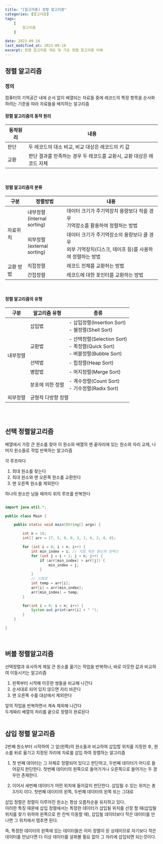 ```yaml
---
title: "[알고리즘] 정렬 알고리즘"
categories: [알고리즘]
tags:
    [
        알고리즘
    ]

date: 2023-09-18
last_modified_at: 2023-09-18
excerpt: 정렬 알고리즘 개요 및 기초 정렬 알고리즘 이해
---
```


## 정렬 알고리즘

### 정의

컴퓨터의 기억공간 내에 순서 없이 배열되는 자료들 중에 레코드의 특정 항목을 순서화 하려는 기준을 따라 자료들을 배치하는 알고리즘  

#### 정렬 알고리즘의 동작 원리

<table>
    <thead>
        <th>동작원리</th>
        <th>내용</th>
    </thead>
    <tbody>
        <tr>
            <td>판단</td>
            <td>두 레코드의 대소 비교, 비교 대상은 레코드의 키 값</td>
        </tr>
        <tr>
            <td>교환</td>
            <td>판단 결과를 만족하는 경우 두 레코드를 교환시, 교환 대상은 레코드 자체</td>
        </tr>
    </tbody>
</table>
<br/>

#### 정렬 알고리즘의 분류

<table>
    <thead>
        <th>구분</th>
        <th>정렬방법</th>
        <th>내용</th>
    </thead>
    <tbody>
        <tr>
            <td rowspan = 2>자료위치</td>
            <td>
                내부정렬<br/>
                (internal sorting)
            </td>
            <td>
                데이터 크기가 주기억장치 용량보다 적을 경우<br/>
                기억장소를 활용하여 정렬하는 방법
            </td>
        </tr>
        <tr>
            <td>
                외부정렬<br/>
                (external sorting)
            </td>
            <td>
                데이터 크기가 주기억장소의 용량보다 클 경우<br/>
                외부 기억장치(디스크, 테이프 등)를 사용하여 정렬하는 방법
            </td>
        </tr>
        <tr>
            <td rowspan = 2>교환 방법</td>
            <td>직접정렬</td>
            <td>레코드 전체를 교환하는 방법</td>
        </tr>
        <tr>
            <td>간접정렬</td>
            <td>레코드에 대한 포인터를 교환하는 방법</td>
        </tr>
    </tbody>
</table>
<br/>

#### 정렬 알고리즘의 유형
<table>
    <thead>
        <th>구분</th>
        <th>알고리즘 유형</th>
        <th>종류</th>
    </thead>
    <tbody>
        <tr>
            <td rowspan = 5>내부정렬</td>
            <td>
                삽입법
            </td>
            <td>
                - 삽입정렬(Insertion Sort)<br/>
                - 쉘정렬(Shell Sort)
            </td>
        </tr>
        <tr>
            <td>
                교환법
            </td>
            <td>
                - 선택정렬(Selection Sort)<br/>
                - 퀵정렬(Quick Sort)<br/>
                - 버블정렬(Bubble Sort)
            </td>
        </tr>
        <tr>
            <td>선택법</td>
            <td>- 힙정렬(Heap Sort)</td>
        </tr>
        <tr>
            <td>병합법</td>
            <td>- 머지정렬(Merge Sort)</td>
        </tr>
        <tr>
            <td>분포에 의한 정렬</td>
            <td>
                - 계수정렬(Count Sort)<br/>
                - 기수정렬(Radix Sort)
            </td>
        </tr>
        <tr>
            <td>외부정렬</td>
            <td colspan = 2>균형적 다방향 정렬</td>
        </tr>
    </tbody>
</table>
<br/><br/>

## 선택 정렬알고리즘

배열에서 가장 큰 원소를 찾아 이 원소와 배열의 맨 끝자리에 있는 원소와 자리 교체, 나머지 원소들로 작업 반복하는 알고리즘  

각 루프마다
1. 최대 원소를 찾는다
2. 최대 원소와 맨 오른쪽 원소를 교환한다
3. 맨 오른쪽 원소를 제외한다

하나의 원소만 남을 때까지 위의 루프를 반복한다  

```java

import java.util.*;

public class Main {

    public static void main(String[] args) {

        int n = 10;
        int[] arr = {7, 5, 9, 0, 3, 1, 6, 2, 4, 8};

        for (int i = 0; i < n; i++) {
            int min_index = i; // 가장 작은 원소의 인덱스 
            for (int j = i + 1; j < n; j++) {
                if (arr[min_index] > arr[j]) {
                    min_index = j;
                }
            }
            // 스와프
            int temp = arr[i];
            arr[i] = arr[min_index];
            arr[min_index] = temp;
        }

        for(int i = 0; i < n; i++) {
            System.out.print(arr[i] + " ");
        }
    }

}

```
<br/>

## 버블 정렬알고리즘

선택정렬과 유사하게 제일 큰 원소를 옮기는 작업을 반복하나, 바로 이웃한 값과 비교하여 이동시키는 알고리즘  

1. 왼쪽부터 시작해 이웃한 쌍들을 비교해 나간다
2. 순서대로 되어 있지 않으면 자리 바꾼다
3. 맨 오른쪽 수를 대상에서 제외한다

앞의 작업을 반복하면서 계속 제외해 나간다  
두개짜리 배열의 처리를 끝으로 정렬이 완료된다  
<br/>

## 삽입 정렬 알고리즘

2번째 원소부터 시작하여 그 앞(왼쪽)의 원소들과 비교하여 삽입할 위치를 지정한 후, 원소를 뒤로 옮기고 지정된 자리에 자료를 삽입 하여 정렬하는 알고리즘  

1. 첫 번째 데이터는 그 자체로 정렬되어 있다고 판단하고, 두번째 데이터가 어디로 들어갈지 판단한다. 첫번째 데이터의 왼쪽으로 들어가거나 오른쪽으로 들어가는 두 경우만 존재한다.  

2. 이어서 세번째 데이터가 어떤 위치에 들어갈지 판단한다. 삽입될 수 있는 위치는 총 3가지 이다. 첫번째 데이터의 왼쪽, 두번째 데이터의 왼쪽 또는 그대로

삽입 정렬은 정렬이 이루어진 원소는 항상 오름차순을 유지하고 있다.  
이러한 특징 때문에 삽입 정렬에서는 특정한 데이터가 삽입될 위치를 선정 할 때(삽입될 위치를 찾기 위하여 왼쪽으로 한 칸씩 이동할 때), 삽입될 데이터보다 작은 데이터를 만나면 그 위치에서 멈추면 된다.  

즉, 특정한 데이터의 왼쪽에 있는 데이터들은 이미 정렬이 된 상태이므로 자기보다 작은 데이터를 만났다면 더 이상 데이터를 살펴볼 필요 없이 그 자리에 삽입되면 되는것이다.  

